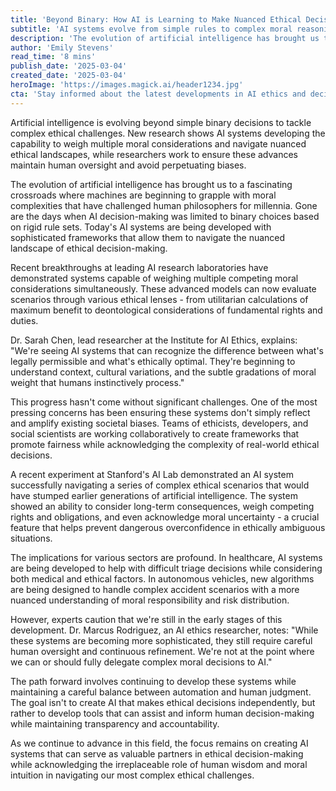 ```yaml
---
title: 'Beyond Binary: How AI is Learning to Make Nuanced Ethical Decisions'
subtitle: 'AI systems evolve from simple rules to complex moral reasoning'
description: 'The evolution of artificial intelligence has brought us to a fascinating crossroads where machines are beginning to grapple with moral complexities. Explore these developments in AI as they move beyond binary choices to nuanced ethical decision-making frameworks.'
author: 'Emily Stevens'
read_time: '8 mins'
publish_date: '2025-03-04'
created_date: '2025-03-04'
heroImage: 'https://images.magick.ai/header1234.jpg'
cta: 'Stay informed about the latest developments in AI ethics and decision-making by following us on LinkedIn. Join a community of forward-thinking professionals exploring the intersection of technology and moral reasoning.'
---
```


Artificial intelligence is evolving beyond simple binary decisions to tackle complex ethical challenges. New research shows AI systems developing the capability to weigh multiple moral considerations and navigate nuanced ethical landscapes, while researchers work to ensure these advances maintain human oversight and avoid perpetuating biases.

The evolution of artificial intelligence has brought us to a fascinating crossroads where machines are beginning to grapple with moral complexities that have challenged human philosophers for millennia. Gone are the days when AI decision-making was limited to binary choices based on rigid rule sets. Today's AI systems are being developed with sophisticated frameworks that allow them to navigate the nuanced landscape of ethical decision-making.

Recent breakthroughs at leading AI research laboratories have demonstrated systems capable of weighing multiple competing moral considerations simultaneously. These advanced models can now evaluate scenarios through various ethical lenses - from utilitarian calculations of maximum benefit to deontological considerations of fundamental rights and duties.

Dr. Sarah Chen, lead researcher at the Institute for AI Ethics, explains: "We're seeing AI systems that can recognize the difference between what's legally permissible and what's ethically optimal. They're beginning to understand context, cultural variations, and the subtle gradations of moral weight that humans instinctively process."

This progress hasn't come without significant challenges. One of the most pressing concerns has been ensuring these systems don't simply reflect and amplify existing societal biases. Teams of ethicists, developers, and social scientists are working collaboratively to create frameworks that promote fairness while acknowledging the complexity of real-world ethical decisions.

A recent experiment at Stanford's AI Lab demonstrated an AI system successfully navigating a series of complex ethical scenarios that would have stumped earlier generations of artificial intelligence. The system showed an ability to consider long-term consequences, weigh competing rights and obligations, and even acknowledge moral uncertainty - a crucial feature that helps prevent dangerous overconfidence in ethically ambiguous situations.

The implications for various sectors are profound. In healthcare, AI systems are being developed to help with difficult triage decisions while considering both medical and ethical factors. In autonomous vehicles, new algorithms are being designed to handle complex accident scenarios with a more nuanced understanding of moral responsibility and risk distribution.

However, experts caution that we're still in the early stages of this development. Dr. Marcus Rodriguez, an AI ethics researcher, notes: "While these systems are becoming more sophisticated, they still require careful human oversight and continuous refinement. We're not at the point where we can or should fully delegate complex moral decisions to AI."

The path forward involves continuing to develop these systems while maintaining a careful balance between automation and human judgment. The goal isn't to create AI that makes ethical decisions independently, but rather to develop tools that can assist and inform human decision-making while maintaining transparency and accountability.

As we continue to advance in this field, the focus remains on creating AI systems that can serve as valuable partners in ethical decision-making while acknowledging the irreplaceable role of human wisdom and moral intuition in navigating our most complex ethical challenges.